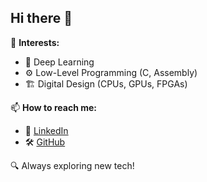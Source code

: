 

<!--
**mohitxya/mohitxya** is a ✨ _special_ ✨ repository because its `README.md` (this file) appears on your GitHub profile.

Here are some ideas to get you started:

- 🔭 I’m currently working on ...
- 🌱 I’m currently learning ...
- 👯 I’m looking to collaborate on ...
- 🤔 I’m looking for help with ...
- 💬 Ask me about ...
- 📫 How to reach me: ...
- 😄 Pronouns: ...
- ⚡ Fun fact: ...
-->
## Hi there 👋  

🚀 **Interests:**  
- 🤖 Deep Learning  
- ⚙️ Low-Level Programming (C, Assembly)  
- 🏗️ Digital Design (CPUs, GPUs, FPGAs)  

📫 **How to reach me:**  
- 💼 [LinkedIn](https://www.linkedin.com/in/mohitxya/)  
- 🛠️ [GitHub](https://github.com/mohitxya/)  

🔍 Always exploring new tech!  

